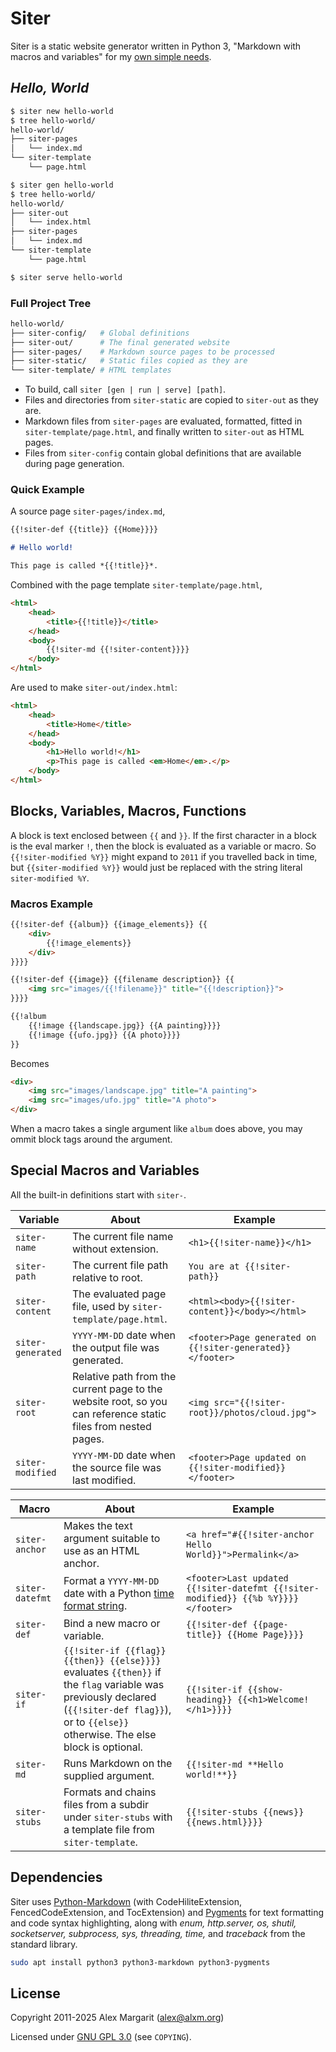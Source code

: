 # Siter

Siter is a static website generator written in Python 3, "Markdown with macros and variables" for my [own simple needs](https://www.alxm.org/ "My personal website is made with Siter").

## *Hello, World*

```sh
$ siter new hello-world
$ tree hello-world/
hello-world/
├── siter-pages
│   └── index.md
└── siter-template
    └── page.html

$ siter gen hello-world
$ tree hello-world/
hello-world/
├── siter-out
│   └── index.html
├── siter-pages
│   └── index.md
└── siter-template
    └── page.html

$ siter serve hello-world
```

### Full Project Tree

```sh
hello-world/
├── siter-config/   # Global definitions
├── siter-out/      # The final generated website
├── siter-pages/    # Markdown source pages to be processed
├── siter-static/   # Static files copied as they are
└── siter-template/ # HTML templates
```

* To build, call `siter [gen | run | serve] [path]`.
* Files and directories from `siter-static` are copied to `siter-out` as they are.
* Markdown files from `siter-pages` are evaluated, formatted, fitted in `siter-template/page.html`, and finally written to `siter-out` as HTML pages.
* Files from `siter-config` contain global definitions that are available during page generation.

### Quick Example

A source page `siter-pages/index.md`,

```md
{{!siter-def {{title}} {{Home}}}}

# Hello world!

This page is called *{{!title}}*.
```

Combined with the page template `siter-template/page.html`,

```html
<html>
    <head>
        <title>{{!title}}</title>
    </head>
    <body>
        {{!siter-md {{!siter-content}}}}
    </body>
</html>
```

Are used to make `siter-out/index.html`:

```html
<html>
    <head>
        <title>Home</title>
    </head>
    <body>
        <h1>Hello world!</h1>
        <p>This page is called <em>Home</em>.</p>
    </body>
</html>
```

## Blocks, Variables, Macros, Functions

A block is text enclosed between `{{` and `}}`. If the first character in a block is the eval marker `!`, then the block is evaluated as a variable or macro. So `{{!siter-modified %Y}}` might expand to `2011` if you travelled back in time, but `{{siter-modified %Y}}` would just be replaced with the string literal `siter-modified %Y`.

### Macros Example

```md
{{!siter-def {{album}} {{image_elements}} {{
    <div>
        {{!image_elements}}
    </div>
}}}}

{{!siter-def {{image}} {{filename description}} {{
    <img src="images/{{!filename}}" title="{{!description}}">
}}}}

{{!album
    {{!image {{landscape.jpg}} {{A painting}}}}
    {{!image {{ufo.jpg}} {{A photo}}}}
}}
```

Becomes

```html
<div>
    <img src="images/landscape.jpg" title="A painting">
    <img src="images/ufo.jpg" title="A photo">
</div>
```

When a macro takes a single argument like `album` does above, you may ommit block tags around the argument.

## Special Macros and Variables

All the built-in definitions start with `siter-`.

Variable | About | Example
--- | --- | ---
`siter-name` | The current file name without extension. | `<h1>{{!siter-name}}</h1>`
`siter-path` | The current file path relative to root. | `You are at {{!siter-path}}`
`siter-content` | The evaluated page file, used by `siter-template/page.html`. | `<html><body>{{!siter-content}}</body></html>`
`siter-generated` | `YYYY-MM-DD` date when the output file was generated. | `<footer>Page generated on {{!siter-generated}}</footer>`
`siter-root` | Relative path from the current page to the website root, so you can reference static files from nested pages. | `<img src="{{!siter-root}}/photos/cloud.jpg">`
`siter-modified` | `YYYY-MM-DD` date when the source file was last modified. | `<footer>Page updated on {{!siter-modified}}</footer>`

Macro | About | Example
--- | --- | ---
`siter-anchor` | Makes the text argument suitable to use as an HTML anchor. | `<a href="#{{!siter-anchor Hello World}}">Permalink</a>`
`siter-datefmt` | Format a `YYYY-MM-DD` date with a Python [time format string](https://docs.python.org/3/library/datetime.html#strftime-and-strptime-format-codes). | `<footer>Last updated {{!siter-datefmt {{!siter-modified}} {{%b %Y}}}}</footer>`
`siter-def` | Bind a new macro or variable. | `{{!siter-def {{page-title}} {{Home Page}}}}`
`siter-if` | `{{!siter-if {{flag}} {{then}} {{else}}}}` evaluates `{{then}}` if the `flag` variable was previously declared (`{{!siter-def flag}}`), or to `{{else}}` otherwise. The else block is optional. | `{{!siter-if {{show-heading}} {{<h1>Welcome!</h1>}}}}`
`siter-md` | Runs Markdown on the supplied argument. | `{{!siter-md **Hello world!**}}`
`siter-stubs` | Formats and chains files from a subdir under `siter-stubs` with a template file from `siter-template`. | `{{!siter-stubs {{news}} {{news.html}}}}`

## Dependencies

Siter uses [Python-Markdown](https://python-markdown.github.io/) (with CodeHiliteExtension, FencedCodeExtension, and TocExtension) and [Pygments](https://pygments.org/) for text formatting and code syntax highlighting, along with *enum, http.server, os, shutil, socketserver, subprocess, sys, threading, time,* and *traceback* from the standard library.

```sh
sudo apt install python3 python3-markdown python3-pygments
```

## License

Copyright 2011-2025 Alex Margarit (alex@alxm.org)

Licensed under [GNU GPL 3.0](https://www.gnu.org/licenses/gpl.html) (see `COPYING`).
